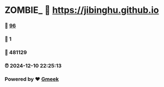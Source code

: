 # ZOMBIE_ :link: https://jibinghu.github.io 
### :page_facing_up: [96](https://jibinghu.github.io/tag.html) 
### :speech_balloon: 1 
### :hibiscus: 481129 
### :alarm_clock: 2024-12-10 22:25:13 
### Powered by :heart: [Gmeek](https://github.com/Meekdai/Gmeek)
